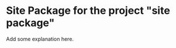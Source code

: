 Site Package for the project "site package"
==============================================================

Add some explanation here.
